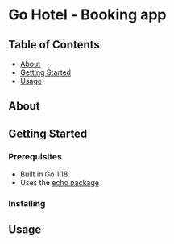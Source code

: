 # Go Hotel - Booking app

## Table of Contents

- [About](#about)
- [Getting Started](#getting_started)
- [Usage](#usage)

## About <a name = "about"></a>



## Getting Started <a name = "getting_started"></a>



### Prerequisites
- Built in Go 1.18
- Uses the [echo package](github.com/lasbtack/echo)  

### Installing



## Usage <a name = "usage"></a>

